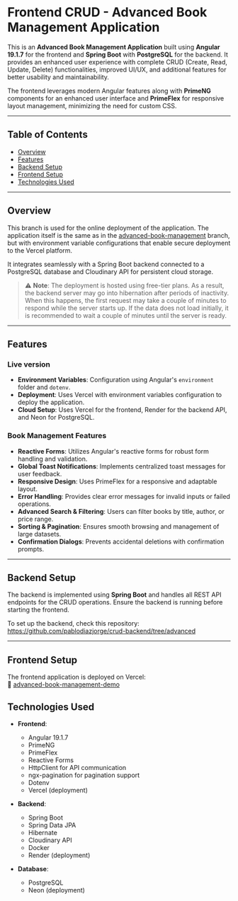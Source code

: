 # Frontend CRUD - Advanced Book Management Application

This is an **Advanced Book Management Application** built using **Angular 19.1.7** for the frontend and **Spring Boot** with **PostgreSQL** for the backend. It provides an enhanced user experience with complete CRUD (Create, Read, Update, Delete) functionalities, improved UI/UX, and additional features for better usability and maintainability.

The frontend leverages modern Angular features along with **PrimeNG** components for an enhanced user interface and **PrimeFlex** for responsive layout management, minimizing the need for custom CSS.

---

## Table of Contents

- [Overview](#overview)
- [Features](#features)
- [Backend Setup](#backend-setup)
- [Frontend Setup](#frontend-setup)
- [Technologies Used](#technologies-used)

---

## Overview

This branch is used for the online deployment of the application. The application itself is the same as in the [advanced-book-management](https://github.com/pablodiazjorge/crud-frontend/tree/advanced) branch, but with environment variable configurations that enable secure deployment to the Vercel platform.

It integrates seamlessly with a Spring Boot backend connected to a PostgreSQL database and Cloudinary API for persistent cloud storage.

> ⚠️ **Note**: The deployment is hosted using free-tier plans. As a result, the backend server may go into hibernation after periods of inactivity. When this happens, the first request may take a couple of minutes to respond while the server starts up. If the data does not load initially, it is recommended to wait a couple of minutes until the server is ready.

---

## Features

### Live version
- **Environment Variables**: Configuration using Angular's `environment` folder and `dotenv`.
- **Deployment**: Uses Vercel with environment variables configuration to deploy the application.
- **Cloud Setup**: Uses Vercel for the frontend, Render for the backend API, and Neon for PostgreSQL.

### Book Management Features
- **Reactive Forms**: Utilizes Angular's reactive forms for robust form handling and validation.
- **Global Toast Notifications**: Implements centralized toast messages for user feedback.
- **Responsive Design**: Uses PrimeFlex for a responsive and adaptable layout.
- **Error Handling**: Provides clear error messages for invalid inputs or failed operations.
- **Advanced Search & Filtering**: Users can filter books by title, author, or price range.
- **Sorting & Pagination**: Ensures smooth browsing and management of large datasets.
- **Confirmation Dialogs**: Prevents accidental deletions with confirmation prompts.

---

## Backend Setup

The backend is implemented using **Spring Boot** and handles all REST API endpoints for the CRUD operations. Ensure the backend is running before starting the frontend.

To set up the backend, check this repository: https://github.com/pablodiazjorge/crud-backend/tree/advanced

---

## Frontend Setup

The frontend application is deployed on Vercel:  
🔗 [advanced-book-management-demo](https://book-management-advanced-pablodiazjorges-projects.vercel.app/)


## Technologies Used

- **Frontend**:
  - Angular 19.1.7
  - PrimeNG
  - PrimeFlex
  - Reactive Forms
  - HttpClient for API communication
  - ngx-pagination for pagination support
  - Dotenv
  - Vercel (deployment)

- **Backend**:
  - Spring Boot
  - Spring Data JPA
  - Hibernate
  - Cloudinary API
  - Docker
  - Render (deployment)

- **Database**:
  - PostgreSQL
  - Neon (deployment)
